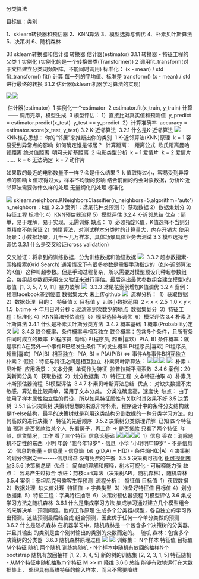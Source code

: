 分类算法

目标值：类别

1、sklearn转换器和预估器
2、KNN算法
3、模型选择与调优
4、朴素贝叶斯算法
5、决策树
6、随机森林

3.1 sklearn转换器和估计器
    转换器
    估计器(estimator)
    3.1.1 转换器 - 特征工程的父类
        1 实例化 (实例化的是一个转换器类(Transformer))
        2 调用fit_transform(对于文档建立分类词频矩阵，不能同时调用)
        标准化：
            (x - mean) / std
            fit_transform()
                fit()           计算 每一列的平均值、标准差
                transform()     (x - mean) / std进行最终的转换
    3.1.2 估计器(sklearn机器学习算法的实现)

![](./img/IMG_62664FE16340-1.jpeg)![](./img/IMG_7AF7336F8451-1.jpeg)

​        估计器(estimator)
​            1 实例化一个estimator
​            2 estimator.fit(x_train, y_train) 计算
​                —— 调用完毕，模型生成
​            3 模型评估：
​                1）直接比对真实值和预测值
​                    y_predict = estimator.predict(x_test)
​                    y_test == y_predict
​                2）计算准确率
​                    accuracy = estimator.score(x_test, y_test)
3.2 K-近邻算法
​    3.2.1 什么是K-近邻算法
![](./img/IMG_04C0FFD35882-1.jpeg)
​        KNN核心思想：
​            你的“邻居”来推断出你的类别
​        1 K-近邻算法(KNN)原理
​            k = 1
​                容易受到异常点的影响
​            如何确定谁是邻居？
​            计算距离：
​                距离公式
​                    欧氏距离
​                    曼哈顿距离 绝对值距离
​                    明可夫斯基距离
​        2 电影类型分析
​            k = 1 爱情片
​            k = 2 爱情片
​            ……
​            k = 6 无法确定
​            k = 7 动作片

如果取的最近的电影数量不一样？会是什么结果？
k 值取得过小，容易受到异常点的影响
                k 值取得过大，样本不均衡的影响
            结合前面的约会对象数据，分析K-近邻算法需要做什么样的处理
                无量纲化的处理
                标准化

![](./img/IMG_B0F69895CC16-1.jpeg)            sklearn.neighbors.KNeighborsClassifier(n_neighbors=5,algorithm='auto')
            n_neighbors：k值
        3.2.3 案例1：鸢尾花种类预测
            1）获取数据
            2）数据集划分
            3）特征工程
                标准化
            4）KNN预估器流程
            5）模型评估
        3.2.4 K-近邻总结
            优点：简单，易于理解，易于实现，无需训练
            缺点：
                1）必须指定K值，K值选择不当则分类精度不能保证
                2）懒惰算法，对测试样本分类时的计算量大，内存开销大
            使用场景：小数据场景，几千～几万样本，具体场景具体业务去测试
    3.3 模型选择与调优
        3.3.1 什么是交叉验证(cross validation)

交叉验证：将拿到的训练数据，分为训练数据和验证数据
![](./img/IMG_6435FDF6AA9C-1.jpeg)
​        3.3.2 超参数搜索-网格搜索(Grid Search)
​        通常情况下有很多参数是需要手动指定的（如k-近邻算法的K值）这种叫超参数。但是手动过程复杂，所以需要对模型预设几种超参数组合，每组超参数都采用交叉验证来进行评估。最后选出最优参数组合建立模型
​            k的取值
​                [1, 3, 5, 7, 9, 11]
​                暴力破解
![](./img/IMG_BA4E064D7ADB-1.jpeg)
​        3.3.3 鸢尾花案例增加K值调优
​        3.2.4 案例：预测facebook签到位置
数据集太大 未上传github
![](./img/IMG_659DF69E3187-1.jpeg)
​            流程分析：
​                1）获取数据
​                2）数据处理
​                目的：
​                    特征值 x
​                    目标值 y
​                    a.缩小数据范围
​                      2 < x < 2.5
​                      1.0 < y < 1.5
​                    b.time -> 年月日时分秒
​                    c.过滤签到次数少的地点
​                    数据集划分
​                 3）特征工程：标准化
​                 4）KNN算法预估流程
​                 5）模型选择与调优
​                 6）模型评估
 3.4 朴素贝叶斯算法
​    3.4.1 什么是朴素贝叶斯分类方法
​    3.4.2 概率基础
​        1 概率(Probability)定义
![](./img/IMG_8224DCBBDDA1-1.jpeg)
​        3.4.3 联合概率、条件概率与相互独立
​            联合概率：包含多个条件，且所有条件同时成立的概率
​            P(程序员, 匀称) P(程序员, 超重|喜欢)
​            P(A, B)
​            条件概率：就是事件A在另外一个事件B已经发生条件下的发生概率
​            P(程序员|喜欢) P(程序员, 超重|喜欢)
​            P(A|B)
​            相互独立:
​                P(A, B) = P(A)P(B) <=> 事件A与事件B相互独立
​        朴素？
​            假设：特征与特征之间是相互独立
​        朴素贝叶斯算法：
![](./img/IMG_A33B830685B2-1.jpeg)![](./img/IMG_BFB8F4799A22-1.jpeg)![](./img/IMG_D313BE6B5A81-1.jpeg)
![](./img/IMG_4C7DFAF112E5-1.jpeg)
​            朴素 + 贝叶斯
​        应用场景：
​            文本分类
​            单词作为特征
​        拉普拉斯平滑系数
​    3.4.6 案例：20类新闻分类
​        1）获取数据
​        2）划分数据集
​        3）特征工程
​            文本特征抽取
​        4）朴素贝叶斯预估器流程
​        5)模型评估
​    3.4.7 朴素贝叶斯算法总结
​        优点：
​            对缺失数据不太敏感，算法也比较简单，常用于文本分类。
​            分类准确度高，速度快
​        缺点：
​            由于使用了样本属性独立性的假设，所以如果特征属性有关联时其效果不好
3.5 决策树
​    3.5.1 认识决策树
决策树思想的来源非常朴素，程序设计中的条件分支结构就是if-else结构，最早的决策树就是利用这类结构分割数据的一种分类学习方法。
​        如何高效的进行决策？
​            特征的先后顺序
​    3.5.2 决策树分类原理详解
​        已知 四个特征值 预测 是否贷款给某个人
​        先看房子，再工作 -> 是否贷款 只看了两个特征
​        年龄，信贷情况，工作 看了三个特征
​    信息论基础
![](./img/IMG_0E061E24E3C8-1.jpeg)![](./img/IMG_597E8B6929BF-1.jpeg)![](./img/IMG_048A9A827596-1.jpeg)![](./img/IMG_8ADF9CB67E4F-1.jpeg)
​        1）信息
​            香农：消除随机不定性的东西
​            小明 年龄 “我今年18岁” - 信息
​            小华 ”小明明年19岁” - 不是信息
​        2）信息的衡量 - 信息量 - 信息熵
​            bit
​            g(D,A) = H(D) - 条件熵H(D|A)
​        4 决策树的划分依据之一------信息增益
​        没有免费的午餐
​    3.5.5 决策树可视化
[树可视化网站](http://www.webgraphviz.com/?source=techstories.org)
​  3.5.6 决策树总结
​        优点：
​            简单的理解和解释，树木可视化 - 可解释能力强
​        缺点：
​            容易产生过拟合
​            改进：剪枝cart算法（决策树API，随机森林），随机森林
​   3.5.4 案例：泰坦尼克号乘客生存预测
​        流程分析：
​            特征值 目标值
​            1）获取数据
​            2）数据处理
​                缺失值处理
​                特征值 -> 字典类型
​            3）准备好特征值 目标值
​            4）划分数据集
​            5）特征工程：字典特征抽取
​            6）决策树预估器流程
​            7)模型评估
3.6 集成学习方法之随机森林
​    3.6.1 什么是集成学习方法
​  集成学习通过建立几个模型组合的来解决单一预测问题。他的工作原理​ ​ 生成多个分类器/模型，各自独立的学习做出预测。这些预测最后结合成​ ​ 组合预测，因此优于任何一个单分类做的预测
​    3.6.2 什么是随机森林
​ 在机器学习中，随机森林是一个包含多个决策树的分类器，并且其输出​ ​ 的类别是由个别树输出的类别的众数而定的。
​        随机
​        森林：包含多个决策树的分类器
​    3.6.3 随机森林原理过程
![](./img/IMG_F5BCE76FD434-1.jpeg)
![](./img/IMG_1DFCED1C7F73-1.jpeg)       训练集：
        N个样本
        特征值 目标值
        M个特征
        随机
            两个随机
                训练集随机 - N个样本中随机有放回的抽样N个
                    bootstrap 随机有放回抽样
                    [1, 2, 3, 4, 5]
                    新的树的训练集
                    [2, 2, 3, 1, 5]
                特征随机 - 从M个特征中随机抽取m个特征
                    M >> m
                    降维
    3.6.6 总结
          能够有效地运行在大数据集上，
          处理具有高维特征的输入样本，而且不需要降维          